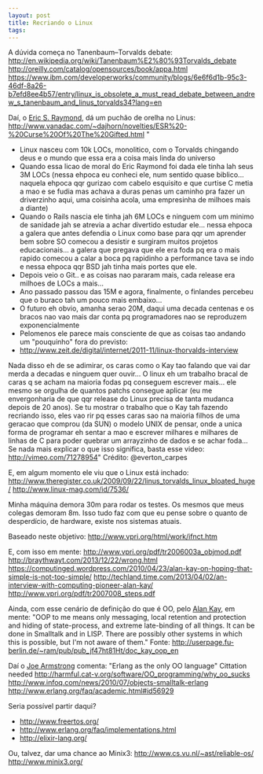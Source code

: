 ```yaml
---
layout: post
title: Recriando o Linux
tags:
---
```


A dúvida começa no Tanenbaum–Torvalds debate:
http://en.wikipedia.org/wiki/Tanenbaum%E2%80%93Torvalds_debate
http://oreilly.com/catalog/opensources/book/appa.html
https://www.ibm.com/developerworks/community/blogs/6e6f6d1b-95c3-46df-8a26-b7efd8ee4b57/entry/linux_is_obsolete_a_must_read_debate_between_andrew_s_tanenbaum_and_linus_torvalds34?lang=en

Daí, o [Eric S. Raymond](http://en.wikipedia.org/wiki/Eric_S._Raymond), dá um puchão de orelha no Linus:
http://www.vanadac.com/~dajhorn/novelties/ESR%20-%20Curse%20Of%20The%20Gifted.html
"
 * Linux nasceu com 10k LOCs, monolitico, com o Torvalds chingando deus e o mundo que essa era a coisa mais linda do universo
 * Quando essa licao de moral do Eric Raymond foi dada ele tinha lah seus 3M LOCs (nessa ehpoca eu conheci ele, num sentido quase biblico... naquela ehpoca qqr gurizao com cabelo esquisito e que curtise C metia a mao e se fudia mas achava a duras penas um caminho pra fazer un driverzinho aqui, uma coisinha acola, uma empresinha de milhoes mais a diante)
 * Quando o Rails nascia ele tinha jah 6M LOCs e ninguem com um minimo de sanidade jah se atrevia a achar divertido estudar ele... nessa ehpoca a galera que antes defendia o Linux como base para qqr um aprender bem sobre SO comecou a desistir e surgiram muitos projetos educacionais... a galera que pregava que ele era foda pq era o mais rapido comecou a calar a boca pq rapidinho a performance tava se indo e nessa ehpoca qqr BSD jah tinha mais portes que ele.
 * Depois veio o Git.. e as coisas nao pararam mais, cada release era milhoes de LOCs a mais...
 * Ano passado passou das 15M e agora, finalmente, o finlandes percebeu que o buraco tah um pouco mais embaixo...
 * O futuro eh obvio, amanha serao 20M, daqui uma decada centenas e os bracos nao vao mais dar conta pq programadores nao se reproduzem exponencialmente
 * Pelomenos ele parece mais consciente de que as coisas tao andando um "pouquinho" fora do previsto:
 * http://www.zeit.de/digital/internet/2011-11/linux-thorvalds-interview

Nada disso eh de se adimirar, os caras como o Kay tao falando que vai dar merda a decadas e ninguem quer ouvir... O linux eh um trabalho bracal de caras q se acham na maioria fodas pq conseguem escrever mais... ele mesmo se orgulha de quantos patchs consegue aplicar (eu me envergonharia de que qqr release do Linux precisa de tanta mudanca depois de 20 anos).
Se tu mostrar o trabalho que o Kay tah fazendo recriando isso, eles vao rir pq esses caras sao na maioria filhos de uma geracao que comprou (da SUN) o modelo UNIX de pensar, onde a unica forma de programar eh sentar a mao e escrever milhares e milhares de linhas de C para poder quebrar um arrayzinho de dados e se achar foda...
Se nada mais explicar o que isso significa, basta esse video: http://vimeo.com/71278954"
Crédito: @everton_carpes

E, em algum momento ele viu que o Linux está inchado:
http://www.theregister.co.uk/2009/09/22/linus_torvalds_linux_bloated_huge/
http://www.linux-mag.com/id/7536/

Minha máquina demora 30m para rodar os testes. Os mesmos que meus colegas demoram 8m.
Isso tudo faz com que eu pense sobre o quanto de desperdício, de hardware, existe nos sistemas atuais.

Baseado neste objetivo:
http://www.vpri.org/html/work/ifnct.htm

E, com isso em mente:
http://www.vpri.org/pdf/tr2006003a_objmod.pdf
http://braythwayt.com/2013/12/22/wrong.html
https://computinged.wordpress.com/2010/04/23/alan-kay-on-hoping-that-simple-is-not-too-simple/
http://techland.time.com/2013/04/02/an-interview-with-computing-pioneer-alan-kay/
http://www.vpri.org/pdf/tr2007008_steps.pdf

Ainda, com esse cenário de definição do que é OO, pelo [Alan Kay](http://en.wikipedia.org/wiki/Alan_Kay), em mente:
"OOP to me means only messaging, local retention and protection and
hiding of state-process, and extreme late-binding of all things. It
can be done in Smalltalk and in LISP. There are possibly other
systems in which this is possible, but I'm not aware of them."
Fonte: http://userpage.fu-berlin.de/~ram/pub/pub_jf47ht81Ht/doc_kay_oop_en

Daí o [Joe Armstrong](http://www.codersatwork.com/joe-armstrong.html) comenta:
"Erlang as the only OO language" Cittation needed
http://harmful.cat-v.org/software/OO_programming/why_oo_sucks
http://www.infoq.com/news/2010/07/objects-smalltalk-erlang
http://www.erlang.org/faq/academic.html#id56929

Seria possível partir daqui?
 * http://www.freertos.org/
 * http://www.erlang.org/faq/implementations.html
 * http://elixir-lang.org/


Ou, talvez, dar uma chance ao Minix3:
http://www.cs.vu.nl/~ast/reliable-os/
http://www.minix3.org/
